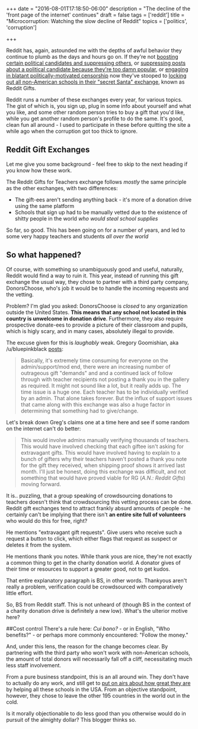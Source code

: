 +++
date = "2016-08-01T17:18:50-06:00"
description = "The decline of the 'front page of the internet' continues"
draft = false
tags = ['reddit']
title = "Microcorruption: Watching the slow decline of Reddit"
topics = ['politics', 'corruption']

+++

Reddit has, again, astounded me with the depths of awful behavior they continue to plumb as the days and hours go on. If they're not [boosting certain political candidates and suppressing others](https://www.reddit.com/r/The_Donald/comments/4uxqa7/reddit_has_removed_the_trump_iama_from_the_top_of/), or [suppressing posts about a political candidate because they're too damn popular](http://www.breitbart.com/tech/2016/07/30/reddit-admins-accused-of-censoring-donald-trump-ama/), or [engaging in blatant politically-motivated censorship](http://www.foxnews.com/tech/2016/05/16/reddit-administrators-accused-censorship.html) now they've stooped to [locking out all non-American schools in their "secret Santa" exchange](https://www.reddit.com/r/blog/comments/4vo7is/reddit_gifts_for_the_teachers_2016_has_arrived_in/d5zzzou), known as Reddit Gifts.

Reddit runs a number of these exchanges every year, for various topics. The gist of which is, you sign up, plug in some info about yourself and what you like, and some other random person tries to buy a gift that you'd like, while you get another random person's profile to do the same. It's good, clean fun all around - I used to participate in these before quitting the site a while ago when the corruption got too thick to ignore.

## Reddit Gift Exchanges

Let me give you some background - feel free to skip to the next heading if you know how these work.

The Reddit Gifts for Teachers exchange follows *mostly* the same principle as the other exchanges, with two differences:

* The gift-ees aren't sending anything back - it's more of a donation drive using the same platform
* Schools that sign up had to be manually vetted due to the existence of shitty people in the world *who would steal school supplies*

So far, so good. This has been going on for a number of years, and led to some very happy teachers and students *all over the world*

## So what happened?
Of course, with something so unambiguously good and useful, naturally, Reddit would find a way to ruin it. This year, instead of running this gift exchange the usual way, they chose to partner with a third party company, DonorsChoose, who's job it would be to handle the incoming requests and the vetting.

Problem? I'm glad you asked: DonorsChoose is *closed* to any organization outside the United States. **This means that any school not located in this country is unwelcome in donation drive**. Furthermore, they also require prospective donate-ees to provide a picture of their classroom and pupils, which is higly scary, and in many cases, absolutely illegal to provide.

The excuse given for this is *laughably* weak. Gregory Goomishian, aka /u/bluepinkblack [posts](https://archive.is/O4qFH):

>Basically, it's extremely time consuming for everyone on the admin/support/mod end, there were an increasing number of outrageous gift "demands" and and a continued lack of follow through with teacher recipients not posting a thank you in the gallery as required. It might not sound like a lot, but it really adds up. The time issue is a huge one. Each teacher has to be individually verified by an admin. That alone takes forever. But the influx of support issues that came along with this exchange was also a huge factor in determining that something had to give/change.

Let's break down Greg's claims one at a time here and see if some random on the internet can't do better:

>This would involve admins manually verifying thousands of teachers. This would have involved checking that each giftee isn't asking for extravagant gifts. This would have involved having to explain to a bunch of gifters why their teachers haven't posted a thank you note for the gift they received, when shipping proof shows it arrived last month. I'll just be honest, doing this exchange was difficult, and not something that would have proved viable for RG (*A.N.: Reddit Gifts*) moving forward.

It is.. puzzling, that a group speaking of crowdsourcing donations to teachers doesn't think that crowdsourcing this vetting process can be done. Reddit gift exchanges tend to attract frankly absurd amounts of people - he certainly can't be implying that there isn't **an entire site full of volunteers** who would do this for free, right?

He mentions "extravagant gift requests". Give users who receive such a request a button to click, which either flags that request as suspect or deletes it from the system.

He mentions thank you notes. While thank yous are nice, they're not exactly a common thing to get in the charity donation world. A donator gives of their time or resources to support a greater good, not to get kudos.

That entire explanatory paragraph is BS, in other words. Thankyous aren't really a problem, verification could be crowdsourced with comparatively little effort.

So, BS from Reddit staff. This is not unheard of (though BS in the context of a charity donation drive is definitely a new low). What's the ulterior motive here?

##Cost control
There's a rule here: *Cui bono?* - or in English, "Who benefits?" - or perhaps more commonly encountered: "Follow the money."

And, under this lens, the reason for the change becomes clear. By partnering with the third party who won't work with non-American schools, the amount of total donors will necessarily fall off a cliff, necessitating much less staff involvement.

From a pure business standpoint, this is an all around win. They don't have to actually do any work, and still get to [put on airs about how great they are](http://www.spectator.co.uk/2015/10/i-invented-virtue-signalling-now-its-taking-over-the-world/) by helping all these schools in the USA. From an objective standpoint, however, they chose to leave the other 195 countries in the world out in the cold.

Is it morally objectionable to do less good than you otherwise would do in pursuit of the almighty dollar? This blogger thinks so.
